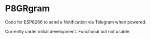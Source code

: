 # P8GRgram
Code for ESP8266 to send a Notification via Telegram when powered.

Currently under initial development. Functional but not usable.
